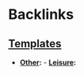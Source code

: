 
# Backlinks
## [Templates](<Templates.md>)
- **[Other](<Other.md>):**
        - **[Leisure](<Leisure.md>):**

